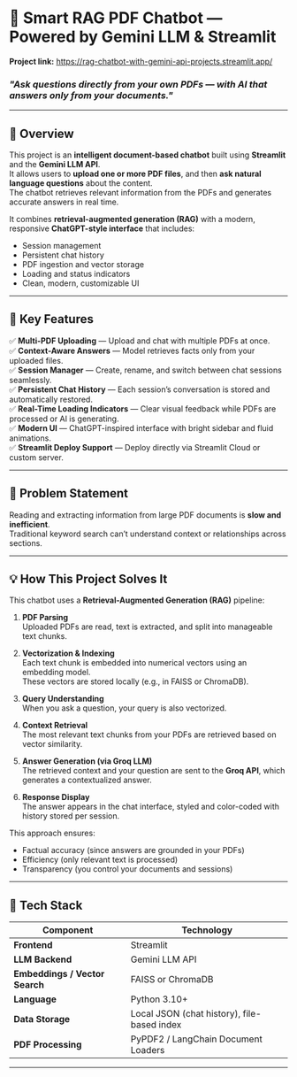 # 🤖 Smart RAG PDF Chatbot — Powered by Gemini LLM & Streamlit

**Project link:** https://rag-chatbot-with-gemini-api-projects.streamlit.app/

### _"Ask questions directly from your own PDFs — with AI that answers only from your documents."_

---

## 🧩 Overview

This project is an **intelligent document-based chatbot** built using **Streamlit** and the **Gemini LLM API**.  
It allows users to **upload one or more PDF files**, and then **ask natural language questions** about the content.  
The chatbot retrieves relevant information from the PDFs and generates accurate answers in real time.

It combines **retrieval-augmented generation (RAG)** with a modern, responsive **ChatGPT-style interface** that includes:
- Session management  
- Persistent chat history  
- PDF ingestion and vector storage  
- Loading and status indicators  
- Clean, modern, customizable UI  

---

## 🚀 Key Features

✅ **Multi-PDF Uploading** — Upload and chat with multiple PDFs at once.  
✅ **Context-Aware Answers** — Model retrieves facts only from your uploaded files.  
✅ **Session Manager** — Create, rename, and switch between chat sessions seamlessly.  
✅ **Persistent Chat History** — Each session’s conversation is stored and automatically restored.  
✅ **Real-Time Loading Indicators** — Clear visual feedback while PDFs are processed or AI is generating.  
✅ **Modern UI** — ChatGPT-inspired interface with bright sidebar and fluid animations.  
✅ **Streamlit Deploy Support** — Deploy directly via Streamlit Cloud or custom server.  

---

## 🧠 Problem Statement

Reading and extracting information from large PDF documents is **slow and inefficient**.  
Traditional keyword search can’t understand context or relationships across sections.

---

## 💡 How This Project Solves It

This chatbot uses a **Retrieval-Augmented Generation (RAG)** pipeline:

1. **PDF Parsing**  
   Uploaded PDFs are read, text is extracted, and split into manageable text chunks.

2. **Vectorization & Indexing**  
   Each text chunk is embedded into numerical vectors using an embedding model.  
   These vectors are stored locally (e.g., in FAISS or ChromaDB).

3. **Query Understanding**  
   When you ask a question, your query is also vectorized.

4. **Context Retrieval**  
   The most relevant text chunks from your PDFs are retrieved based on vector similarity.

5. **Answer Generation (via Groq LLM)**  
   The retrieved context and your question are sent to the **Groq API**, which generates a contextualized answer.

6. **Response Display**  
   The answer appears in the chat interface, styled and color-coded with history stored per session.

This approach ensures:
- Factual accuracy (since answers are grounded in your PDFs)
- Efficiency (only relevant text is processed)
- Transparency (you control your documents and sessions)

---

## 🧰 Tech Stack

| Component | Technology |
|------------|-------------|
| **Frontend** | Streamlit |
| **LLM Backend** | Gemini LLM API |
| **Embeddings / Vector Search** | FAISS or ChromaDB |
| **Language** | Python 3.10+ |
| **Data Storage** | Local JSON (chat history), file-based index |
| **PDF Processing** | PyPDF2 / LangChain Document Loaders |

---
